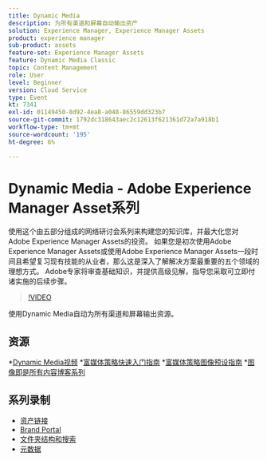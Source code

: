 ```yaml
---
title: Dynamic Media
description: 为所有渠道和屏幕自动输出资产
solution: Experience Manager, Experience Manager Assets
product: experience manager
sub-product: assets
feature-set: Experience Manager Assets
feature: Dynamic Media Classic
topic: Content Management
role: User
level: Beginner
version: Cloud Service
type: Event
kt: 7341
exl-id: 01149450-8d92-4ea8-a048-86559dd323b7
source-git-commit: 1792dc318643aec2c12613f621361d72a7a918b1
workflow-type: tm+mt
source-wordcount: '195'
ht-degree: 6%

---
```


# Dynamic Media - Adobe Experience Manager Asset系列

使用这个由五部分组成的网络研讨会系列来构建您的知识库，并最大化您对Adobe Experience Manager Assets的投资。 如果您是初次使用Adobe Experience Manager Assets或使用Adobe Experience Manager Assets一段时间且希望复习现有技能的从业者，那么这是深入了解解决方案最重要的五个领域的理想方式。 Adobe专家将审查基础知识，并提供高级见解，指导您采取可立即付诸实施的后续步骤。

>[!VIDEO](https://video.tv.adobe.com/v/332132/?quality=12&learn=on&hidetitle=true)

使用Dynamic Media自动为所有渠道和屏幕输出资源。

## 资源

*[Dynamic Media视频](https://experienceleague.adobe.com/docs/experience-manager-learn/assets/dynamic-media/dynamic-media-overview-feature-video-use.html#dynamic-media)
*[富媒体策略快速入门指南](https://www.adobe.com/content/dam/www/us/en/experience-manager/pdfs/dynamic-media-kickstart-guide-2019.pdf)
*[富媒体策略图像预设指南](https://www.adobe.com/content/dam/www/us/en/experience-manager/pdfs/dynamic-media-image-preset-guide.pdf)
*[图像即是所有内容博客系列](https://business.adobe.com/blog/basics/image-is-everything-part-1-has-your-rich-media-strategy-expired)

## 系列录制

* [资产链接](asset-link.md)
* [Brand Portal](brand-portal.md)
* [文件夹结构和搜索](folder-structure-search.md)
* [元数据](metadata.md)
